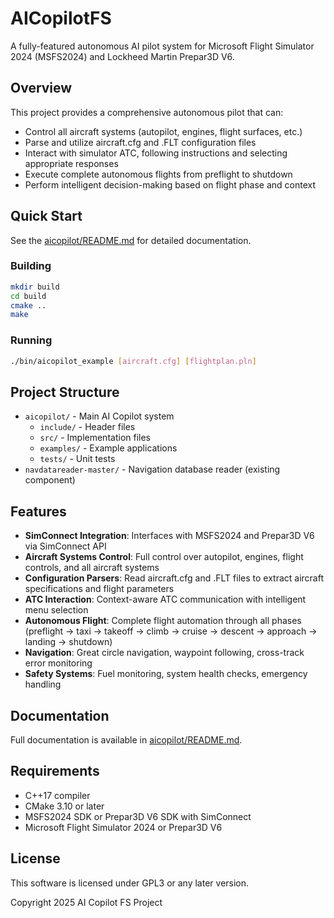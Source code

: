 # AICopilotFS

A fully-featured autonomous AI pilot system for Microsoft Flight Simulator 2024 (MSFS2024) and Lockheed Martin Prepar3D V6.

## Overview

This project provides a comprehensive autonomous pilot that can:
- Control all aircraft systems (autopilot, engines, flight surfaces, etc.)
- Parse and utilize aircraft.cfg and .FLT configuration files
- Interact with simulator ATC, following instructions and selecting appropriate responses
- Execute complete autonomous flights from preflight to shutdown
- Perform intelligent decision-making based on flight phase and context

## Quick Start

See the [aicopilot/README.md](aicopilot/README.md) for detailed documentation.

### Building

```bash
mkdir build
cd build
cmake ..
make
```

### Running

```bash
./bin/aicopilot_example [aircraft.cfg] [flightplan.pln]
```

## Project Structure

- `aicopilot/` - Main AI Copilot system
  - `include/` - Header files
  - `src/` - Implementation files
  - `examples/` - Example applications
  - `tests/` - Unit tests
- `navdatareader-master/` - Navigation database reader (existing component)

## Features

- **SimConnect Integration**: Interfaces with MSFS2024 and Prepar3D V6 via SimConnect API
- **Aircraft Systems Control**: Full control over autopilot, engines, flight controls, and all aircraft systems
- **Configuration Parsers**: Read aircraft.cfg and .FLT files to extract aircraft specifications and flight parameters
- **ATC Interaction**: Context-aware ATC communication with intelligent menu selection
- **Autonomous Flight**: Complete flight automation through all phases (preflight → taxi → takeoff → climb → cruise → descent → approach → landing → shutdown)
- **Navigation**: Great circle navigation, waypoint following, cross-track error monitoring
- **Safety Systems**: Fuel monitoring, system health checks, emergency handling

## Documentation

Full documentation is available in [aicopilot/README.md](aicopilot/README.md).

## Requirements

- C++17 compiler
- CMake 3.10 or later
- MSFS2024 SDK or Prepar3D V6 SDK with SimConnect
- Microsoft Flight Simulator 2024 or Prepar3D V6

## License

This software is licensed under GPL3 or any later version.

Copyright 2025 AI Copilot FS Project